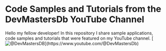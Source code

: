 # Code Samples and Tutorials from the DevMastersDb YouTube Channel


Hello my fellow developer! In this repository I share sample applications, code samples and tutorials that were featured on my YouTube channel.
[![@DevMastersDB]([https://img.youtube.com/vi/nTQUwghvy5Q/default.jpg](https://github.com/dmagda/DevMastersDb/assets/1537233/38dd031e-19d6-4485-aa43-8e4e16f2f2ee))](https://www.youtube.com/@DevMastersDb)




